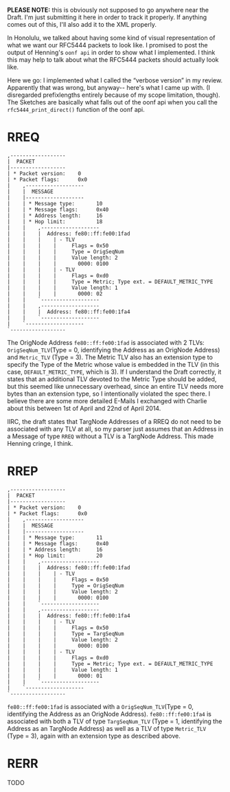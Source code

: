 **PLEASE NOTE:** this is obviously not supposed to go anywhere near the Draft.
I'm just submitting it here in order to track it properly. If anything comes out of this, I'll also add it to the XML properly.


In Honolulu, we talked about having some kind of visual representation of what we want our RFC5444 packets to look like. I promised to post the output of Henning's ``oonf api`` in order to show what I implemented. I think this may help to talk about what the RFC5444 packets should actually look like.

Here we go:
I implemented what I called the “verbose version” in my review. Apparently that was wrong, but anyway-- here's what I came up with. (I disregarded prefixlengths entirely because of my scope limitation, though). The Sketches are basically what falls out of the oonf api when you call the ``rfc5444_print_direct()`` function of the oonf api.


RREQ
====

	,------------------
	|  PACKET
	|------------------
	| * Packet version:    0
	| * Packet flags:      0x0
	|    ,-------------------
	|    |  MESSAGE
	|    |-------------------
	|    | * Message type:       10
	|    | * Message flags:      0x40
	|    | * Address length:     16
	|    | * Hop limit:          18
	|    |    ,-------------------
	|    |    |  Address: fe80::ff:fe00:1fad
	|    |    |    | - TLV
	|    |    |    |     Flags = 0x50
	|    |    |    |     Type = OrigSeqNum
	|    |    |    |     Value length: 2
	|    |    |    |       0000: 0100
	|    |    |    | - TLV
	|    |    |    |     Flags = 0xd0
	|    |    |    |     Type = Metric; Type ext. = DEFAULT_METRIC_TYPE
	|    |    |    |     Value length: 1
	|    |    |    |       0000: 02
	|    |    `-------------------
	|    |    ,-------------------
	|    |    |  Address: fe80::ff:fe00:1fa4
	|    |    `-------------------
	|    `-------------------
	`------------------


The OrigNode Address ``fe80::ff:fe00:1fad`` is associated with 2 TLVs:
``OrigSeqNum_TLV``(Type = 0, identifying the Address as an OrigNode Address) and ``Metric_TLV`` (Type = 3). The Metric TLV also has an extension type to specify the Type of the Metric whose value is embedded in the TLV (in this case, ``DEFAULT_METRIC_TYPE``, which is 3).
If I understand the Draft correctly, it states that an additional TLV devoted to the Metric Type should be added, but this seemed like unnecessary overhead, since an entire TLV needs more bytes than an extension type, so I intentionally violated the spec there. I believe there are some more detailed E-Mails I exchanged with Charlie about this between 1st of April and 22nd of April 2014.

IIRC, the draft states that TargNode Addresses of a RREQ do not need to be associated with any TLV at all, so my parser just assumes that an Address in a Message of type ``RREQ`` without a TLV is a TargNode Address. This made Henning cringe, I think.

RREP
====

	,------------------
	|  PACKET
	|------------------
	| * Packet version:    0
	| * Packet flags:      0x0
	|    ,-------------------
	|    |  MESSAGE
	|    |-------------------
	|    | * Message type:       11
	|    | * Message flags:      0x40
	|    | * Address length:     16
	|    | * Hop limit:          20
	|    |    ,-------------------
	|    |    |  Address: fe80::ff:fe00:1fad
	|    |    |    | - TLV
	|    |    |    |     Flags = 0x50
	|    |    |    |     Type = OrigSeqNum
	|    |    |    |     Value length: 2
	|    |    |    |       0000: 0100
	|    |    `-------------------
	|    |    ,-------------------
	|    |    |  Address: fe80::ff:fe00:1fa4
	|    |    |    | - TLV
	|    |    |    |     Flags = 0x50
	|    |    |    |     Type = TargSeqNum
	|    |    |    |     Value length: 2
	|    |    |    |       0000: 0100
	|    |    |    | - TLV
	|    |    |    |     Flags = 0xd0
	|    |    |    |     Type = Metric; Type ext. = DEFAULT_METRIC_TYPE
	|    |    |    |     Value length: 1
	|    |    |    |       0000: 01
	|    |    `-------------------
	|    `-------------------
	`------------------

``fe80::ff:fe00:1fad`` is associated with a ``OrigSeqNum_TLV``(Type = 0, identifying the Address as an OrigNode Address).
``fe80::ff:fe00:1fa4`` is associated with both a TLV of type ``TargSeqNum_TLV`` (Type = 1, identifying the Address as an TargNode Address) as well as a TLV of type ``Metric_TLV`` (Type = 3), again with an extension type as described above.


RERR
====

TODO